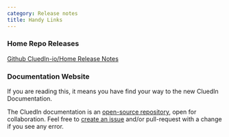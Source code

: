 ```yaml
---
category: Release notes
title: Handy Links
---
```


### Home Repo Releases

[Github CluedIn-io/Home Release Notes](https://github.com/CluedIn-io/Home/releases)

### Documentation Website

If you are reading this, it means you have find your way to the new CluedIn Documentation.

The CluedIn documentation is an [open-source repository](https://github.com/CluedIn-io/CluedIn.Documentation), open for collaboration. Feel free to [create an issue](https://github.com/CluedIn-io/CluedIn.Documentation/issues) and/or pull-request with a change if you see any error.